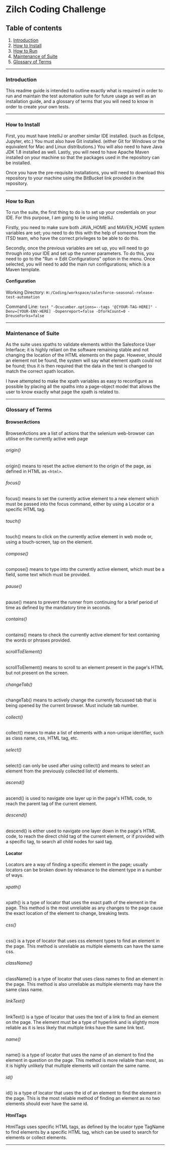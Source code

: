 # Zilch Coding Challenge

## Table of contents
1. [Introduction](#markdown-header-introduction)
2. [How to Install](#markdown-header-how-to-install)
3. [How to Run](#markdown-header-how-to-run)
4. [Maintenance of Suite](#markdown-header-maintenance-of-suite)
5. [Glossary of Terms](#markdown-header-glossary-of-terms)
***
### Introduction
This readme guide is intended to outline exactly what is required in order to run and maintain the test automation suite for future usage as well as an installation guide, and a glossary of terms that you will need to know in order to create your own tests.
***
### How to Install
First, you must have IntelliJ or another similar IDE installed. (such as Eclipse, Jupyter, etc.)
You must also have Git installed. (either Git for Windows or the equivalent for Mac and Linux distributions.)
You will also need to have Java JDK 1.8 installed as well.
Lastly, you will need to have Apache Maven installed on your machine so that the packages used in the repository can be installed.

Once you have the pre-requisite installations, you will need to download this repository to your machine using the BitBucket link provided in the repository.
***
### How to Run
To run the suite, the first thing to do is to set up your credentials on your IDE. For this purpose, I am going to be using IntelliJ.

Firstly, you need to make sure both JAVA_HOME and MAVEN_HOME system variables are set; you need to do this with the help of someone from the ITSD team, who have the correct privileges to be able to do this.

Secondly, once the previous variables are set up, you will need to go through into your IDE and set up the runner parameters. 
To do this, you need to go to the "Run -> Edit Configurations" option in the menu. 
Once selected, you will need to add the main run configurations; which is a Maven template.

#### Configuration
Working Directory: ``H:/Coding/workspace/salesforce-seasonal-release-test-automation``

Command Line: ``test "-Dcucumber.options=--tags '@[YOUR-TAG-HERE]" -Denv=[YOUR-ENV-HERE] -Dopenreport=false -DforkCount=0 -DreuseForks=false``
***
### Maintenance of Suite
As the suite uses xpaths to validate elements within the Salesforce User Interface; it is highly reliant on the software remaining stable and not changing the location of the HTML elements on the page.
However, should an element not be found, the system will say what element xpath could not be found; thus it is then required that the data in the test is changed to match the correct xpath location.

I have attempted to make the xpath variables as easy to reconfigure as possible by placing all the xpaths into a page-object model that allows the user to know exactly what page the xpath is related to.

***
### Glossary of Terms

#### BrowserActions
BrowserActions are a list of actions that the selenium web-browser can utilise on the currently active web page

###### origin()
origin() means to reset the active element to the origin of the page, as defined in HTML as `<html>`.

###### focus()
focus() means to set the currently active element to a new element which must be passed into the focus command, either by using a Locator or a specific HTML tag.

###### touch()
touch() means to click on the currently active element in web mode or, using a touch-screen, tap on the element.

###### compose()
compose() means to type into the currently active element, which must be a field, some text which must be provided.

###### pause()
pause() means to prevent the runner from continuing for a brief period of time as defined by the mandatory time in seconds.

###### contains()
contains() means to check the currently active element for text containing the words or phrases provided.

###### scrollToElement()
scrollToElement() means to scroll to an element present in the page's HTML but not present on the screen.

###### changeTab()
changeTab() means to actively change the currently focussed tab that is being opened by the current browser. Must include tab number.

###### collect() 
collect() means to make a list of elements with a non-unique identifier, such as class name, css, HTML tag, etc.

###### select()
select() can only be used after using collect() and means to select an element from the previously collected list of elements.

###### ascend()
ascend() is used to navigate one layer up in the page's HTML code, to reach the parent tag of the current element.

###### descend()
descend() is either used to navigate one layer down in the page's HTML code, to reach the direct child tag of the current element, or if provided with a specific tag, to search all child nodes for said tag.

#### Locator
Locators are a way of finding a specific element in the page; usually locators can be broken down by relevance to the element type in a number of ways.

###### xpath()
xpath() is a type of locator that uses the exact path of the element in the page. This method is the most unreliable as any changes to the page cause the exact location of the element to change, breaking tests.

###### css()
css() is a type of locator that uses css element types to find an element in the page. This method is unreliable as multiple elements can have the same css.

###### className()
className() is a type of locator that uses class names to find an element in the page. This method is also unreliable as multiple elements may have the same class name.

###### linkText()
linkText() is a type of locator that uses the text of a link to find an element on the page. The element must be a type of hyperlink and is slightly more reliable as it is less likely that multiple links have the same link text.

###### name()
name() is a type of locator that uses the name of an element to find the element in question on the page. This method is more reliable than most, as it is highly unlikely that multiple elements will contain the same name.

###### id()
id() is a type of locator that uses the id of an element to find the element in the page. This is the most reliable method of finding an element as no two elements should ever have the same id.

#### HtmlTags
HtmlTags uses specific HTML tags, as defined by the locator type TagName to find elements by a specific HTML tag, which can be used to search for elements or collect elements.
***
